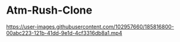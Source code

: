 # Atm-Rush-Clone

https://user-images.githubusercontent.com/102957660/185816800-00abc223-121b-41dd-9e1d-4cf3316db8a1.mp4
